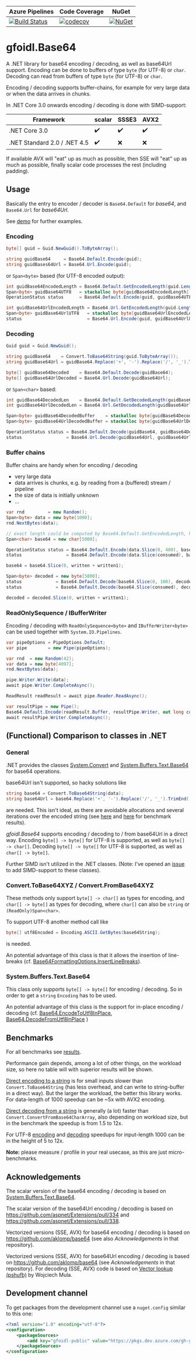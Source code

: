 | Azure Pipelines | Code Coverage | NuGet |
| -- | -- | -- |
| [![Build Status](https://dev.azure.com/gh-gfoidl/github-Projects/_apis/build/status/github-Projects-CI)](https://dev.azure.com/gh-gfoidl/github-Projects/_build/latest?definitionId=5)| [![codecov](https://codecov.io/gh/gfoidl/Base64/branch/master/graph/badge.svg)](https://codecov.io/gh/gfoidl/Base64) | [![NuGet](https://img.shields.io/nuget/v/gfoidl.Base64.svg?style=flat-square)](https://www.nuget.org/packages/gfoidl.Base64/) |

# gfoidl.Base64

A .NET library for base64 encoding / decoding, as well as base64Url support.
Encoding can be done to buffers of type `byte` (for UTF-8) or `char`.
Decoding can read from buffers of type `byte` (for UTF-8) or `char`.

Encoding / decoding supports buffer-chains, for example for very large data or when the data arrives in chunks.

In .NET Core 3.0 onwards encoding / decoding is done with SIMD-support:

| Framework | scalar | SSSE3 | AVX2 |
| -- | -- | -- | -- |
| .NET Core 3.0 | :heavy_check_mark: | :heavy_check_mark: | :heavy_check_mark: |
| .NET Standard 2.0 / .NET 4.5 | :heavy_check_mark: | :x: | :x: |

If available AVX will "eat" up as much as possible, then SSE will "eat" up as much as possible,
finally scalar code processes the rest (including padding).

## Usage

Basically the entry to encoder / decoder is `Base64.Default` for _base64_, and `Base64.Url` for _base64Url_.

See [demo](./demo/gfoidl.Base64.Demo/Program.cs) for further examples.

### Encoding

```c#
byte[] guid = Guid.NewGuid().ToByteArray();

string guidBase64     = Base64.Default.Encode(guid);
string guidBases64Url = Base64.Url.Encode(guid);
```

or `Span<byte>` based (for UTF-8 encoded output):

```c#
int guidBase64EncodedLength = Base64.Default.GetEncodedLength(guid.Length);
Span<byte> guidBase64UTF8   = stackalloc byte[guidBase64EncodedLength];
OperationStatus status      = Base64.Default.Encode(guid, guidBase64UTF8, out int consumed, out int written);

int guidBase64UrlEncodedLength = Base64.Url.GetEncodedLength(guid.Length);
Span<byte> guidBase64UrlUTF8   = stackalloc byte[guidBase64UrlEncodedLength];
status                         = Base64.Url.Encode(guid, guidBase64UrlUTF8, out consumed, out written);
```

### Decoding

```c#
Guid guid = Guid.NewGuid();

string guidBase64    = Convert.ToBase64String(guid.ToByteArray());
string guidBase64Url = guidBase64.Replace('+', '-').Replace('/', '_').TrimEnd('=');

byte[] guidBase64Decoded    = Base64.Default.Decode(guidBase64);
byte[] guidBase64UrlDecoded = Base64.Url.Decode(guidBase64Url);
```

or `Span<char>` based:

```c#
int guidBase64DecodedLen    = Base64.Default.GetDecodedLength(guidBase64);
int guidBase64UrlDecodedLen = Base64.Url.GetDecodedLength(guidBase64Url);

Span<byte> guidBase64DecodedBuffer    = stackalloc byte[guidBase64DecodedLen];
Span<byte> guidBase64UrlDecodedBuffer = stackalloc byte[guidBase64UrlDecodedLen];

OperationStatus status = Base64.Default.Decode(guidBase64, guidBase64DecodedBuffer, out int consumed, out int written);
status                 = Base64.Url.Decode(guidBase64Url, guidBase64UrlDecodedBuffer, out consumed, out written);
```

### Buffer chains

Buffer chains are handy when for encoding / decoding

* very large data
* data arrives is chunks, e.g. by reading from a (buffered) stream / pipeline
* the size of data is initially unknown
* ...

```c#
var rnd         = new Random();
Span<byte> data = new byte[1000];
rnd.NextBytes(data);

// exact length could be computed by Base64.Default.GetEncodedLength, here for demo exzessive size
Span<char> base64 = new char[5000];

OperationStatus status = Base64.Default.Encode(data.Slice(0, 400), base64, out int consumed, out int written, isFinalBlock: false);
status                 = Base64.Default.Encode(data.Slice(consumed), base64.Slice(written), out consumed, out int written1, isFinalBlock: true);

base64 = base64.Slice(0, written + written1);

Span<byte> decoded = new byte[5000];
status             = Base64.Default.Decode(base64.Slice(0, 100), decoded, out consumed, out written, isFinalBlock: false);
status             = Base64.Default.Decode(base64.Slice(consumed), decoded.Slice(written), out consumed, out written1, isFinalBlock: true);

decoded = decoded.Slice(0, written + written1);
```

### ReadOnlySequence / IBufferWriter

Encoding / decoding with `ReadOnlySequence<byte>` and `IBufferWriter<byte>` can be used together with `System.IO.Pipelines`.

```c#
var pipeOptions = PipeOptions.Default;
var pipe        = new Pipe(pipeOptions);

var rnd  = new Random(42);
var data = new byte[4097];
rnd.NextBytes(data);

pipe.Writer.Write(data);
await pipe.Writer.CompleteAsync();

ReadResult readResult = await pipe.Reader.ReadAsync();

var resultPipe = new Pipe();
Base64.Default.Encode(readResult.Buffer, resultPipe.Writer, out long consumed, out long written);
await resultPipe.Writer.CompleteAsync();
```

## (Functional) Comparison to classes in .NET

### General

.NET provides the classes [System.Convert](https://docs.microsoft.com/en-us/dotnet/api/system.convert) and [System.Buffers.Text.Base64](https://docs.microsoft.com/en-us/dotnet/api/system.buffers.text.base64)
for base64 operations.

base64Url isn't supported, so hacky solutions like
```c#
string base64 = Convert.ToBase64String(data);
string base64Url = base64.Replace('+', '-').Replace('/', '_').TrimEnd('=');
```
are needed. This isn't ideal, as there are avoidable allocations and several iterations over the encoded string (see [here](perf/gfoidl.Base64.Benchmarks/results/netcoreapp3.1/EncodeStringUrlBenchmark-report.md) and [here](perf/gfoidl.Base64.Benchmarks/results/netcoreapp3.1/DecodeStringUrlBenchmark-report.md) for benchmark results).

_gfoidl.Base64_ supports encoding / decoding to / from base64Url in a direct way.
Encoding `byte[] -> byte[]` for UTF-8 is supported, as well as `byte[] -> char[]`.
Decoding `byte[] -> byte[]` for UTF-8 is supported, as well as `char[] -> byte[]`.

Further SIMD isn't utilized in the .NET classes.
(Note: I've opened an [issue](https://github.com/dotnet/corefx/issues/32365) to add SIMD-support to these classes).

### Convert.ToBase64XYZ / Convert.FromBase64XYZ

These methods only support `byte[] -> char[]` as types for encoding,
and `char[] -> byte[]` as types for decoding, where `char[]` can also be `string` or `(ReadOnly)Span<char>`.

To support UTF-8 another method call like
```c#
byte[] utf8Encoded = Encoding.ASCII.GetBytes(base64String);
```
is needed.

An potential advantage of this class is that it allows the insertion of line-breaks (cf. [Base64FormattingOptions.InsertLineBreaks](https://docs.microsoft.com/en-us/dotnet/api/system.base64formattingoptions)).

### System.Buffers.Text.Base64

This class only supports `byte[] -> byte[]` for encoding / decoding. So in order to get a `string`
`Encoding` has to be used.

An potential advantage of this class is the support for in-place encoding / decoding (cf.
[Base64.EncodeToUtf8InPlace](https://docs.microsoft.com/en-us/dotnet/api/system.buffers.text.base64.encodetoutf8inplace),
[Base64.DecodeFromUtf8InPlace](https://docs.microsoft.com/en-us/dotnet/api/system.buffers.text.base64.decodefromutf8inplace)
)

## Benchmarks

For all benchmarks see [results](/perf/gfoidl.Base64.Benchmarks/results).

Performance gain depends, among a lot of other things, on the workload size, so here no table will with superior results will be shown.

[Direct encoding to a string](perf/gfoidl.Base64.Benchmarks/results/netcoreapp3.1/EncodeStringBenchmark-report.md) is for small inputs slower than `Convert.ToBase64String` (has less overhead, and can write to string-buffer in a direct way).
But the larger the workload, the better this library works. For data-length of 1000 speedup can be ~5x with AVX2 encoding.

[Direct decoding from a string](perf/gfoidl.Base64.Benchmarks/results/netcoreapp3.1/DecodeStringBenchmark-report.md) is generally (a lot) faster than `Convert.ConvertFromBase64CharArray`, also depending on workload size, but in the benchmark the speedup is from 1.5 to 12x.

For UTF-8 [encoding](perf/gfoidl.Base64.Benchmarks/results/netcoreapp3.1/EncodeUtf8Benchmark-report.md) and [decoding](perf/gfoidl.Base64.Benchmarks/results/netcoreapp3.1/DecodeUtf8Benchmark-report.md)
speedups for input-length 1000 can be in the height of 5 to 12x.

**Note:** please measure / profile in your real usecase, as this are just micro-benchmarks.


## Acknowledgements

The scalar version of the base64 encoding / decoding is based on [System.Buffers.Text.Base64](https://github.com/dotnet/corefx/tree/9c68db7fb016c6c9ae4d0f6152798d7ab1e38a37/src/System.Memory/src/System/Buffers/Text).

The scalar version of the base64Url encoding / decoding is based on https://github.com/aspnet/Extensions/pull/334 and https://github.com/aspnet/Extensions/pull/338.

Vectorized versions (SSE, AVX) for base64 encoding / decoding is based on https://github.com/aklomp/base64 (see also _Acknowledgements_ in that repository).

Vectorized versions (SSE, AVX) for base64Url encoding / decoding is based on https://github.com/aklomp/base64 (see _Acknowledgements_ in that repository).
For decoding (SSE, AVX) code is based on [Vector lookup (pshufb)](http://0x80.pl/notesen/2016-01-17-sse-base64-decoding.html#vector-lookup-pshufb) by Wojciech Mula.


## Development channel

To get packages from the development channel use a `nuget.config` similar to this one:
```xml
<?xml version="1.0" encoding="utf-8"?>
<configuration>
    <packageSources>
        <add key="gfoidl-public" value="https://pkgs.dev.azure.com/gh-gfoidl/github-Projects/_packaging/gfoidl-public/nuget/v3/index.json" />
    </packageSources>
</configuration>
```
